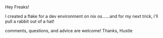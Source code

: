 Hey Freaks! 

I created a flake for a dev environment on nix os......and for my next trick, i'll pull a rabbit out of a hat!

comments, questions, and advice are welcome!
Thanks,
Hustle
